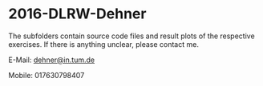 # 2016-DLRW-Dehner
The subfolders contain source code files and result plots of the respective exercises. If there is anything unclear, please contact me.

E-Mail: dehner@in.tum.de

Mobile: 017630798407